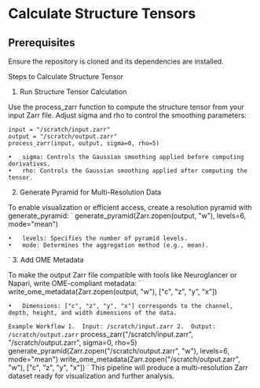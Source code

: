 # Calculate Structure Tensors

## Prerequisites

Ensure the repository is cloned and its dependencies are installed.

Steps to Calculate Structure Tensor

1. Run Structure Tensor Calculation

Use the process_zarr function to compute the structure tensor from your input Zarr file. Adjust sigma and rho to control the smoothing parameters:
```
input = "/scratch/input.zarr"
output = "/scratch/output.zarr"
process_zarr(input, output, sigma=0, rho=5)
```
	•	sigma: Controls the Gaussian smoothing applied before computing derivatives.
	•	rho: Controls the Gaussian smoothing applied after computing the tensor.

2. Generate Pyramid for Multi-Resolution Data

To enable visualization or efficient access, create a resolution pyramid with generate_pyramid:
`
generate_pyramid(Zarr.zopen(output, "w"), levels=6, mode="mean")

	•	levels: Specifies the number of pyramid levels.
	•	mode: Determines the aggregation method (e.g., mean).
`
3. Add OME Metadata

To make the output Zarr file compatible with tools like Neuroglancer or Napari, write OME-compliant metadata:
`
write_ome_metadata(Zarr.zopen(output, "w"), ["c", "z", "y", "x"])

	•	Dimensions: ["c", "z", "y", "x"] corresponds to the channel, depth, height, and width dimensions of the data.
`
Example Workflow
	1.	Input: /scratch/input.zarr
	2.	Output: /scratch/output.zarr
`
process_zarr("/scratch/input.zarr", "/scratch/output.zarr", sigma=0, rho=5)
generate_pyramid(Zarr.zopen("/scratch/output.zarr", "w"), levels=6, mode="mean")
write_ome_metadata(Zarr.zopen("/scratch/output.zarr", "w"), ["c", "z", "y", "x"])
`
This pipeline will produce a multi-resolution Zarr dataset ready for visualization and further analysis.
